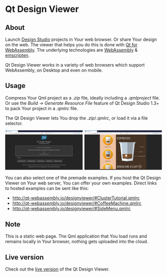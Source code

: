 # Qt Design Viewer

## About
Launch [Design Studio](https://www.qt.io/ui-design-tools) projects in Your web browser. Or share Your design on the web. The viewer that helps you do this is done with [Qt for WebAssembly](https://doc.qt.io/qt-5/wasm.html). The underlying technologies are [WebAssembly](https://webassembly.org/) & [emscripten](https://emscripten.org/).

Qt Design Viewer works in a variety of web browsers which support WebAssembly, on Desktop and even on mobile.

## Usage
Compress Your Qml project as a _.zip_ file, ideally including a _.qmlproject_ file. Or use the _Build -> Generate Resource File_ feature of Qt Design Studio 1.3+ to pack Your project in a _.qmlrc_ file.

The Qt Design Viewer lets You drop the _.zip_/_.qmlrc_, or load it via a file selector.

![Qt Design Viewer in action](screenshot.png "Qt Design Viewer in action")

You can also select one of the premade examples. If you host the Qt Design Viewer on Your web server, You can offer your own examples. Direct links to hosted examples can be sent like this:
* http://qt-webassembly.io/designviewer/#ClusterTutorial.qmlrc
* http://qt-webassembly.io/designviewer/#CoffeeMachine.qmlrc
* http://qt-webassembly.io/designviewer/#SideMenu.qmlrc

## Note
This is a static web page. The Qml application that You load runs and remains locally in Your browser, nothing gets uploaded into the cloud.

## Live version
Check out the [live version](https://qt-webassembly.io/designviewer/) of the Qt Design Viewer.
